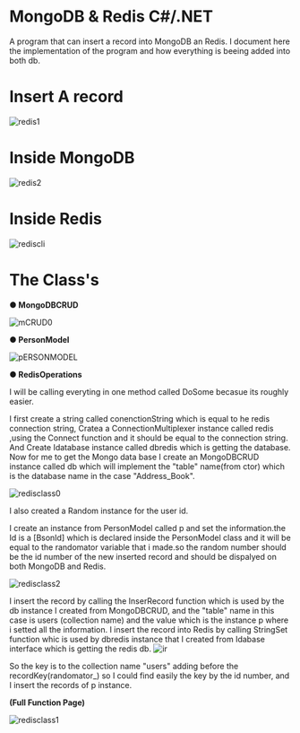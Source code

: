 # MongoDB & Redis C#/.NET
A program that can insert a record into MongoDB an Redis.
I document here the implementation of the program and how everything is beeing added into both db.

# Insert A record

![redis1](https://user-images.githubusercontent.com/80118008/130612914-b71cd475-85c3-427c-8681-156551e45f20.gif)
# Inside MongoDB

![redis2](https://user-images.githubusercontent.com/80118008/130612959-ea1614c1-7a26-43ce-85bc-d19a0166e36e.gif)
# Inside Redis

![rediscli](https://user-images.githubusercontent.com/80118008/130612990-bd426538-9a13-4a63-a8a1-0b99c3e8d8de.gif)

# The Class's
**● MongoDBCRUD**

![mCRUD0](https://user-images.githubusercontent.com/80118008/130611270-f08d6401-cce2-464a-9d10-7a92e3c42456.PNG)

**● PersonModel**

![pERSONMODEL](https://user-images.githubusercontent.com/80118008/130611286-90df9d37-f40c-47f8-bfdc-bdfc19f637cc.PNG)


**● RedisOperations**

I will be calling everyting in one method called DoSome becasue its roughly easier.

I first create a string called conenctionString which is equal to he redis connection string,
Cratea a ConnectionMultiplexer instance called redis ,using the Connect function and it should be equal to the connection string.
And Create Idatabase instance called dbredis which is getting the database.
Now for me to get the Mongo data base I create an MongoDBCRUD instance called db which will implement the "table" name(from ctor) which is the database name in the case "Address_Book".

![redisclass0](https://user-images.githubusercontent.com/80118008/130612366-6182ffe0-9434-49b7-942b-5454f5d8ba7d.PNG)

I also created a Random instance for the user id.

I create an instance from PersonModel called p and set the information.the Id is a [BsonId] which is declared inside the PersonModel class and it will be equal to the randomator variable that i made.so the random number should be the id number of the new inserted record and should be dispalyed on both MongoDB and Redis.

![redisclass2](https://user-images.githubusercontent.com/80118008/130612744-4dcb1f5e-6914-4a33-8f0a-0feaa22c1354.PNG)

I insert the record by calling the InserRecord function which is used by the db instance I created from MongoDBCRUD, and the "table" name in this case is users (collection name) and the value which is the instance p where i setted all the information.
I insert the record into Redis by calling StringSet function whic is used by dbredis instance that I created from Idabase interface which is getting the redis db.
![ir](https://user-images.githubusercontent.com/80118008/130612803-04dea1bb-f4d2-492b-9735-97ec571b7265.png)

So the key is to the collection name "users" adding before the recordKey(randomator_) so I could find easily the key by the id number, and I insert the records of p instance.

**(Full Function Page)**

![redisclass1](https://user-images.githubusercontent.com/80118008/130612865-5161e196-1eae-47e8-992c-1b079479721c.PNG)





